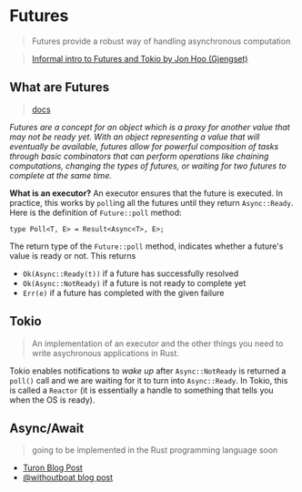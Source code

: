 # Futures
> Futures provide a robust way of handling asynchronous computation

> [Informal intro to Futures and Tokio by Jon Hoo (Gjengset)](https://www.youtube.com/watch?v=9_3krAQtD2k)

## What are Futures
> [docs](https://docs.rs/futures/0.1.25/futures/)

*Futures are a concept for an object which is a proxy for another value that may not be ready yet. With an object representing a value that will eventually be available, futures allow for powerful composition of tasks through basic combinators that can perform operations like chaining computations, changing the types of futures, or waiting for two futures to complete at the same time.*

**What is an executor?**
An executor ensures that the future is executed. In practice, this works by `poll`ing all the futures until they return `Async::Ready`. Here is the definition of `Future::poll` method:

```
type Poll<T, E> = Result<Async<T>, E>;
```
The return type of the `Future::poll` method, indicates whether a future's value is ready or not. This returns
* `Ok(Async::Ready(t))` if a future has successfully resolved
* `Ok(Async::NotReady)` if a future is not ready to complete yet
* `Err(e)` if a future has completed with the given failure

## Tokio
> An implementation of an executor and the other things you need to write asychronous applications in Rust.

Tokio enables notifications to *wake up* after `Async::NotReady` is returned a `poll()` call and we are waiting for it to turn into `Async::Ready`. In Tokio, this is called a `Reactor` (it is essentially a handle to something that tells you when the OS is ready).

## Async/Await
> going to be implemented in the Rust programming language soon

* [Turon Blog Post](http://aturon.github.io/2018/04/24/async-borrowing/)
* [@withoutboat blog post](https://boats.gitlab.io/blog/post/2018-04-06-async-await-final/)